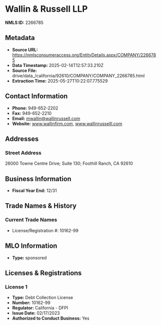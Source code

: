 # Wallin & Russell LLP

**NMLS ID:** 2266785

## Metadata
- **Source URL:** https://nmlsconsumeraccess.org/EntityDetails.aspx/COMPANY/2266785
- **Data Timestamp:** 2025-02-14T12:57:33.210Z
- **Source File:** drive/data_/california/92610/COMPANY/COMPANY_2266785.html
- **Extraction Time:** 2025-05-27T10:22:07.775529

## Contact Information
- **Phone:** 949-652-2202
- **Fax:** 949-652-2210
- **Email:** mwallin@wallinrussell.com
- **Website:** www.wallinfirm.com, www.wallinrusselll.com

## Addresses
### Street Address
26000 Towne Centre Drive; Suite 130; Foothill Ranch, CA 92610

## Business Information
- **Fiscal Year End:** 12/31

## Trade Names & History
### Current Trade Names
- License/Registration #: 10162-99

## MLO Information
- **Type:** sponsored

## Licenses & Registrations

### License 1
- **Type:** Debt Collection License
- **Number:** 10162-99
- **Regulator:** California - DFPI
- **Issue Date:** 02/17/2023
- **Authorized to Conduct Business:** Yes
